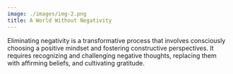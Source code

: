 ```yaml
---
image: ./images/img-2.png
title: A World Without Negativity
---
```


Eliminating negativity is a transformative process that involves consciously choosing a positive mindset and fostering constructive perspectives. It requires recognizing and challenging negative thoughts, replacing them with affirming beliefs, and cultivating gratitude.

